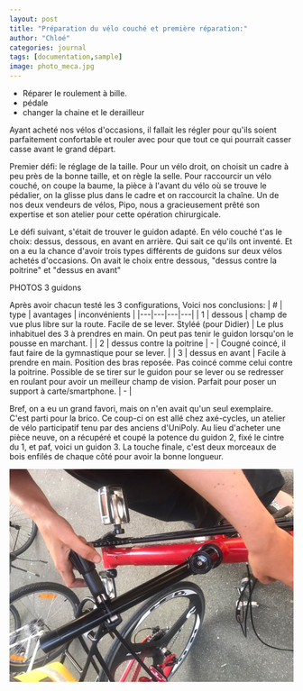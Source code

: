 ```yaml
---
layout: post
title: "Préparation du vélo couché et première réparation:"
author: "Chloé"
categories: journal
tags: [documentation,sample]
image: photo_meca.jpg
---
```


  - Réparer le roulement à bille.
  - pédale
  - changer la chaine et le derailleur

Ayant acheté nos vélos d'occasions, il fallait les régler pour qu'ils soient parfaitement confortable et rouler avec pour que tout ce qui pourrait casser casse avant le grand départ.

Premier défi: le réglage de la taille. Pour un vélo droit, on choisit un cadre à peu près de la bonne taille, et on règle la selle. Pour raccourcir un vélo couché, on coupe la baume, la pièce à l'avant du vélo où se trouve le pédalier, on la glisse plus dans le cadre et on raccourcit la chaîne. Un de nos deux vendeurs de vélos, Pipo, nous a gracieusement prêté son expertise et son atelier pour cette opération chirurgicale.

Le défi suivant, s'était de trouver le guidon adapté. En vélo couché t'as le choix: dessus, dessous, en avant en arrière. Qui sait ce qu'ils ont inventé. Et on a eu la chance d'avoir trois types différents de guidons sur deux vélos achetés d'occasions. On avait le choix entre dessous, "dessus contre la poitrine" et "dessus en avant"

PHOTOS 3 guidons

Après avoir chacun testé les 3 configurations, Voici nos conclusions:
| # | type | avantages | inconvénients |
|---|---|---|---|
| 1 | dessous | champ de vue plus libre sur la route. Facile de se lever. Styléé (pour Didier) | Le plus inhabituel des 3 à prendres en main. On peut pas tenir le guidon lorsqu'on le pousse en marchant. |
| 2 | dessus contre la poitrine | - | Cougné coincé, il faut faire de la gymnastique pour se lever. |
| 3 | dessus en avant | Facile à prendre en main. Position des bras reposée. Pas coincé comme celui contre la poitrine. Possible de se tirer sur le guidon pour se lever ou se redresser en roulant pour avoir un meilleur champ de vision. Parfait pour poser un support à carte/smartphone. | - |

Bref, on a eu un grand favori, mais on n'en avait qu'un seul exemplaire. C'est parti pour la brico. Ce coup-ci on est allé chez axé-cycles, un atelier de vélo participatif tenu par des anciens d'UniPoly. Au lieu d'acheter une pièce neuve, on a récupéré et coupé la potence du guidon 2, fixé le cintre du 1, et paf, voici un guidon 3. La touche finale, c'est deux morceaux de bois enfilés de chaque côté pour avoir la bonne longueur.

<img src="/assets/img/cyclo_repair.jpg"
     alt="Le découpage du tube"
     style="float: left; margin-right: 10px;" />



